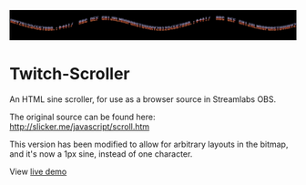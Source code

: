 ![Example](Screenshot.JPG)

# Twitch-Scroller

An HTML sine scroller, for use as a browser source in Streamlabs OBS.

The original source can be found here: http://slicker.me/javascript/scroll.htm

This version has been modified to allow for arbitrary layouts in the bitmap, and it's now a 1px sine, instead of one character. 

View [live demo](https://tripleeh.github.io/Twitch-Scroller/)

